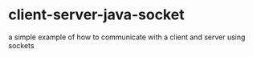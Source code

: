 # client-server-java-socket
a simple example of how to communicate with a client and server using sockets
